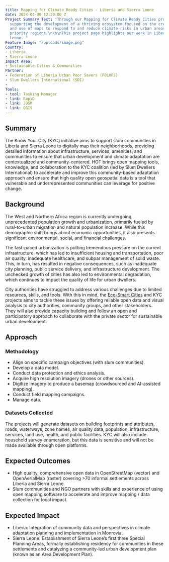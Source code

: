 ```yaml
---
title: Mapping for Climate Ready Cities - Liberia and Sierra Leone
date: 2024-04-30 12:20:00 Z
Project Summary Text: "Through our Mapping for Climate Ready Cities program, HOT is
  supporting the development of a thriving ecosystem focused on the creation, interpretation,
  and use of maps to respond to and reduce climate risks in urban areas across four
  priority regions.\n\n\nThis project page highlights our work in Liberia and Sierra
  Leone. "
Feature Image: "/uploads/image.png"
Country:
- Liberia
- Sierra Leone
Impact Area:
- Sustainable Cities & Communities
Partner:
- Federation of Liberia Urban Poor Savers (FOLUPS)
- Slum Dwellers International (SDI)
- 
Tools:
- tool: Tasking Manager
- link: RapiD
- link: JOSM
- link: QGIS
---
```


## Summary

The Know Your City (KYC) initiative aims to support slum communities in Liberia and Sierra Leone to digitally map their neighborhoods, providing detailed information about infrastructure, services, amenities, and communities to ensure that urban development and climate adaptation are contextualized and community-centered. HOT brings open mapping tools, knowledge, and collaboration to the KYC coalition (led by Slum Dwellers International) to accelerate and improve this community-based adaptation approach and ensure that high quality open geospatial data is a tool that vulnerable and underrepresented communities can leverage for positive change.

## Background
The West and Northern Africa region is currently undergoing unprecedented population growth and urbanization, primarily fueled by rural-to-urban migration and natural population increase. While this demographic shift brings about economic opportunities, it also presents significant environmental, social, and financial challenges.

The fast-paced urbanization is putting tremendous pressure on the current infrastructure, which has led to insufficient housing and transportation, poor air quality, inadequate healthcare, and subpar management of solid waste. This, in turn, has resulted in negative consequences, such as inadequate city planning, public service delivery, and infrastructure development. The unchecked growth of cities has also led to environmental degradation, which continues to impact the quality of life for urban dwellers.

City authorities have struggled to address various challenges due to limited resources, skills, and tools. With this in mind, the [Eco-Smart Cities](https://www.hotosm.org/projects/mapping-for-climate-ready-cities-west-and-northern-africa/) and KYC projects aims to tackle these issues by offering reliable open data and visual analysis to city authorities, community groups, and other stakeholders. They will also provide capacity building and follow an open and participatory approach to collaborate with the private sector for sustainable urban development.

## Approach

### Methodology
* Align on specific campaign objectives (with slum communities).
* Develop a data model.
* Conduct data protection and ethics analysis.
* Acquire high resolution imagery (drones or other sources).
* Digitize imagery to produce a basemap (crowdsourced and AI-assisted mapping).
* Conduct field mapping campaigns. 
* Manage data.

### Datasets Collected
The projects will generate datasets on building footprints and attributes, roads, waterways, zone names, air quality data, population, infrastructure, services, land use, health, and public facilities. KYC will also include household survey enumeration, but this data is sensitive and will not be made available through open platforms.

## Expected Outcomes
* High quality, comprehensive open data in OpenStreetMap (vector) and OpenAerialMap (raster) covering >70 informal settlements across Liberia and Sierra Leone.
* Slum communities and NGO partners with skills and experience of using open mapping software to accelerate and improve mapping / data collection for local impact.

## Expected Impact
* Liberia: Integration of community data and perspectives in climate adaptation planning and implementation in Monrovia. 
* Sierra Leone: Establishment of Sierra Leone’s first three Special Planning Areas, formally establishing residency for communities in these settlements and catalyzing a community-led urban development plan (known as an Area Development Plan).